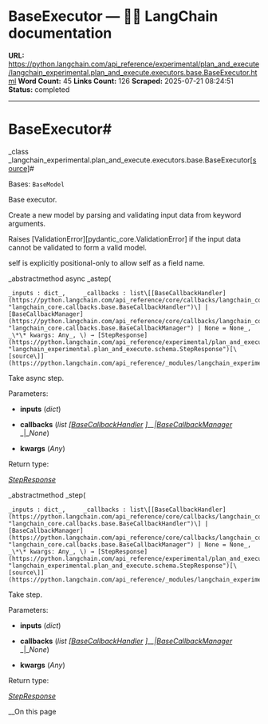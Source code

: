 # BaseExecutor — 🦜🔗 LangChain  documentation

**URL:** https://python.langchain.com/api_reference/experimental/plan_and_execute/langchain_experimental.plan_and_execute.executors.base.BaseExecutor.html
**Word Count:** 45
**Links Count:** 126
**Scraped:** 2025-07-21 08:24:51
**Status:** completed

---

# BaseExecutor\#

_class _langchain\_experimental.plan\_and\_execute.executors.base.BaseExecutor[\[source\]](https://python.langchain.com/api_reference/_modules/langchain_experimental/plan_and_execute/executors/base.html#BaseExecutor)\#     

Bases: `BaseModel`

Base executor.

Create a new model by parsing and validating input data from keyword arguments.

Raises \[ValidationError\]\[pydantic\_core.ValidationError\] if the input data cannot be validated to form a valid model.

self is explicitly positional-only to allow self as a field name.

_abstractmethod async _astep\(

    _inputs : dict_,     _callbacks : list\[[BaseCallbackHandler](https://python.langchain.com/api_reference/core/callbacks/langchain_core.callbacks.base.BaseCallbackHandler.html#langchain_core.callbacks.base.BaseCallbackHandler "langchain_core.callbacks.base.BaseCallbackHandler")\] | [BaseCallbackManager](https://python.langchain.com/api_reference/core/callbacks/langchain_core.callbacks.base.BaseCallbackManager.html#langchain_core.callbacks.base.BaseCallbackManager "langchain_core.callbacks.base.BaseCallbackManager") | None = None_,     _\*\* kwargs: Any_, \) → [StepResponse](https://python.langchain.com/api_reference/experimental/plan_and_execute/langchain_experimental.plan_and_execute.schema.StepResponse.html#langchain_experimental.plan_and_execute.schema.StepResponse "langchain_experimental.plan_and_execute.schema.StepResponse")[\[source\]](https://python.langchain.com/api_reference/_modules/langchain_experimental/plan_and_execute/executors/base.html#BaseExecutor.astep)\#     

Take async step.

Parameters:     

  * **inputs** \(_dict_\)

  * **callbacks** \(_list_ _\[_[_BaseCallbackHandler_](https://python.langchain.com/api_reference/core/callbacks/langchain_core.callbacks.base.BaseCallbackHandler.html#langchain_core.callbacks.base.BaseCallbackHandler "langchain_core.callbacks.base.BaseCallbackHandler") _\]__|_[_BaseCallbackManager_](https://python.langchain.com/api_reference/core/callbacks/langchain_core.callbacks.base.BaseCallbackManager.html#langchain_core.callbacks.base.BaseCallbackManager "langchain_core.callbacks.base.BaseCallbackManager") _|__None_\)

  * **kwargs** \(_Any_\)

Return type:     

[_StepResponse_](https://python.langchain.com/api_reference/experimental/plan_and_execute/langchain_experimental.plan_and_execute.schema.StepResponse.html#langchain_experimental.plan_and_execute.schema.StepResponse "langchain_experimental.plan_and_execute.schema.StepResponse")

_abstractmethod _step\(

    _inputs : dict_,     _callbacks : list\[[BaseCallbackHandler](https://python.langchain.com/api_reference/core/callbacks/langchain_core.callbacks.base.BaseCallbackHandler.html#langchain_core.callbacks.base.BaseCallbackHandler "langchain_core.callbacks.base.BaseCallbackHandler")\] | [BaseCallbackManager](https://python.langchain.com/api_reference/core/callbacks/langchain_core.callbacks.base.BaseCallbackManager.html#langchain_core.callbacks.base.BaseCallbackManager "langchain_core.callbacks.base.BaseCallbackManager") | None = None_,     _\*\* kwargs: Any_, \) → [StepResponse](https://python.langchain.com/api_reference/experimental/plan_and_execute/langchain_experimental.plan_and_execute.schema.StepResponse.html#langchain_experimental.plan_and_execute.schema.StepResponse "langchain_experimental.plan_and_execute.schema.StepResponse")[\[source\]](https://python.langchain.com/api_reference/_modules/langchain_experimental/plan_and_execute/executors/base.html#BaseExecutor.step)\#     

Take step.

Parameters:     

  * **inputs** \(_dict_\)

  * **callbacks** \(_list_ _\[_[_BaseCallbackHandler_](https://python.langchain.com/api_reference/core/callbacks/langchain_core.callbacks.base.BaseCallbackHandler.html#langchain_core.callbacks.base.BaseCallbackHandler "langchain_core.callbacks.base.BaseCallbackHandler") _\]__|_[_BaseCallbackManager_](https://python.langchain.com/api_reference/core/callbacks/langchain_core.callbacks.base.BaseCallbackManager.html#langchain_core.callbacks.base.BaseCallbackManager "langchain_core.callbacks.base.BaseCallbackManager") _|__None_\)

  * **kwargs** \(_Any_\)

Return type:     

[_StepResponse_](https://python.langchain.com/api_reference/experimental/plan_and_execute/langchain_experimental.plan_and_execute.schema.StepResponse.html#langchain_experimental.plan_and_execute.schema.StepResponse "langchain_experimental.plan_and_execute.schema.StepResponse")

__On this page